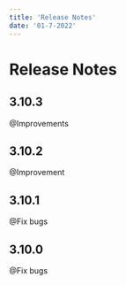 ```yaml
---
title: 'Release Notes'
date: '01-7-2022'
---
```


# Release Notes

## 3.10.3

@Improvements

## 3.10.2

@Improvement

## 3.10.1

@Fix bugs

## 3.10.0

@Fix bugs
